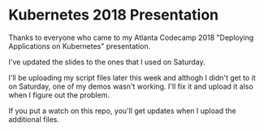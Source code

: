 # Kubernetes 2018 Presentation
Thanks to everyone who came to my Atlanta Codecamp 2018 "Deploying Applications on Kubernetes" presentation.

I've updated the slides to the ones that I used on Saturday.

I'll be uploading my script files later this week and althogh I didn't get to it on Saturday, one of my demos wasn't working. I'll fix it and upload it also when I figure out the problem.

If you put a watch on this repo, you'll get updates when I upload the additional files.